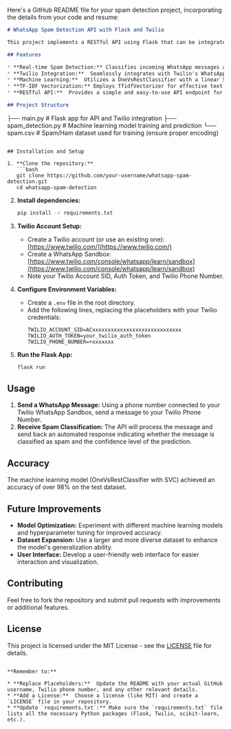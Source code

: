 Here's a GitHub README file for your spam detection project, incorporating the details from your code and resume:

```markdown
# WhatsApp Spam Detection API with Flask and Twilio

This project implements a RESTful API using Flask that can be integrated with Twilio to perform real-time spam detection on incoming WhatsApp messages. It uses a machine learning model trained on a spam dataset to classify messages and provide automated responses indicating spam probability. 

## Features

* **Real-time Spam Detection:** Classifies incoming WhatsApp messages as spam or not spam.
* **Twilio Integration:**  Seamlessly integrates with Twilio's WhatsApp API to receive and send messages.
* **Machine Learning:**  Utilizes a OneVsRestClassifier with a linear SVC model for accurate spam classification.
* **TF-IDF Vectorization:** Employs TfidfVectorizer for effective text preprocessing and feature extraction.
* **RESTful API:**  Provides a simple and easy-to-use API endpoint for message classification.

## Project Structure

```
├── main.py             # Flask app for API and Twilio integration
├── spam_detection.py   # Machine learning model training and prediction
└── spam.csv            # Spam/Ham dataset used for training (ensure proper encoding) 
```

## Installation and Setup

1. **Clone the repository:**
   ```bash
   git clone https://github.com/your-username/whatsapp-spam-detection.git
   cd whatsapp-spam-detection
   ```

2. **Install dependencies:**
   ```bash
   pip install -r requirements.txt
   ```

3. **Twilio Account Setup:**
   * Create a Twilio account (or use an existing one): [https://www.twilio.com/](https://www.twilio.com/)
   * Create a WhatsApp Sandbox: [https://www.twilio.com/console/whatsapp/learn/sandbox](https://www.twilio.com/console/whatsapp/learn/sandbox)
   * Note your Twilio Account SID, Auth Token, and Twilio Phone Number. 

4. **Configure Environment Variables:**
   * Create a `.env` file in the root directory.
   * Add the following lines, replacing the placeholders with your Twilio credentials:
     ```
     TWILIO_ACCOUNT_SID=ACxxxxxxxxxxxxxxxxxxxxxxxxxxxxx 
     TWILIO_AUTH_TOKEN=your_twilio_auth_token 
     TWILIO_PHONE_NUMBER=+xxxxxxx
     ```

5. **Run the Flask App:**
   ```bash
   flask run
   ```

## Usage

1. **Send a WhatsApp Message:** Using a phone number connected to your Twilio WhatsApp Sandbox, send a message to your Twilio Phone Number.
2. **Receive Spam Classification:** The API will process the message and send back an automated response indicating whether the message is classified as spam and the confidence level of the prediction. 

## Accuracy

The machine learning model (OneVsRestClassifier with SVC) achieved an accuracy of over 98% on the test dataset.

## Future Improvements

* **Model Optimization:** Experiment with different machine learning models and hyperparameter tuning for improved accuracy.
* **Dataset Expansion:** Use a larger and more diverse dataset to enhance the model's generalization ability.
* **User Interface:** Develop a user-friendly web interface for easier interaction and visualization.

## Contributing

Feel free to fork the repository and submit pull requests with improvements or additional features.

## License

This project is licensed under the MIT License - see the [LICENSE](LICENSE) file for details.
```

**Remember to:**

* **Replace Placeholders:**  Update the README with your actual GitHub username, Twilio phone number, and any other relevant details.
* **Add a License:**  Choose a license (like MIT) and create a `LICENSE` file in your repository. 
* **Update `requirements.txt`:** Make sure the `requirements.txt` file lists all the necessary Python packages (Flask, Twilio, scikit-learn, etc.).


